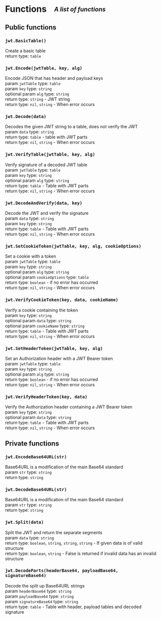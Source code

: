 # Functions  <sub><sup>_A list of functions_<sup><sub>

## Public functions

### `jwt.BasicTable()`

Create a basic table  
return type: `table`


### `jwt.Encode(jwtTable, key, alg)`

Encode JSON that has header and payload keys  
param `jwtTable` type: `table`  
param `key` type: `string`  
optional param `alg` type: `string`  
return type: `string` - JWT string  
return type: `nil`, `string` - When error occurs


### `jwt.Decode(data)`

Decodes the given JWT string to a table, does not verify the JWT  
param `data` type: `string`  
return type: `table` - table with JWT parts  
return type: `nil`, `string` - When error occurs


### `jwt.VerifyTable(jwtTable, key, alg)`

Verify signature of a decoded JWT table  
param `jwtTable` type: `table`  
param `key` type: `string`  
optional param `alg` type: `string`  
return type: `table` - Table with JWT parts  
return type: `nil`, `string` - When error occurs


### `jwt.DecodeAndVerify(data, key)`

Decode the JWT and verify the signature  
param `data` type: `string`  
param `key` type: `string`  
return type: `table` - Table with JWT parts  
return type: `nil`, `string` - When error occurs


### `jwt.SetCookieToken(jwtTable, key, alg, cookieOptions)`

Set a cookie with a token  
param `jwtTable` type: `table`  
param `key` type: `string`  
optional param `alg` type: `string`  
optional param `cookieOptions` type: `table`  
return type: `boolean` - if no error has occurred  
return type: `nil`, `string` - When error occurs


### `jwt.VerifyCookieToken(key, data, cookieName)`

Verify a cookie containing the token  
param `key` type: `string`  
optional param `data` type: `string`  
optional param `cookieName` type: `string`  
return type: `table` - Table with JWT parts  
return type: `nil`, `string` - When error occurs


### `jwt.SetHeaderToken(jwtTable, key, alg)`

Set an Authorization header with a JWT Bearer token  
param `jwtTable` type: `table`  
param `key` type: `string`  
optional param `alg` type: `string`  
return type: `boolean` - if no error has occurred  
return type: `nil`, `string` - When error occurs


### `jwt.VerifyHeaderToken(key, data)`

Verify the Authorization header containing a JWT Bearer token  
param `key` type: `string`  
optional param `data` type: `string`  
return type: `table` - Table with JWT parts  
return type: `nil`, `string` - When error occurs


## Private functions


### `jwt.EncodeBase64URL(str)`

Base64URL is a modification of the main Base64 standard  
param `str` type: `string`  
return type: `string`


### `jwt.DecodeBase64URL(str)`

Base64URL is a modification of the main Base64 standard  
param `str` type: `string`  
return type: `string`


### `jwt.Split(data)`

Split the JWT and return the separate segments  
param `data` type: `string`   
return type: `boolean`, `string`, `string`, `string` - If given data is of valid structure  
return type: `boolean`, `string` - False is returned if invalid data has an invalid structure


### `jwt.DecodeParts(headerBase64, payloadBase64, signatureBase64)`

Decode the split up Base64URL strings  
param `headerBase64` type: `string`  
param `payloadBase64` type: `string`  
param `signatureBase64` type: `string`  
return type: `table` - Table with header, payload tables and decoded signature
